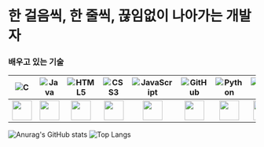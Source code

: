 # 한 걸음씩, 한 줄씩, 끊임없이 나아가는 개발자


### 배우고 있는 기술
|![C](https://img.shields.io/badge/c-%2300599C.svg?style=for-the-badge&logo=c&logoColor=white)|  ![Java](https://img.shields.io/badge/java-%23ED8B00.svg?style=for-the-badge&logo=openjdk&logoColor=white) | ![HTML5](https://img.shields.io/badge/html5-%23E34F26.svg?style=for-the-badge&logo=html5&logoColor=white) | ![CSS3](https://img.shields.io/badge/css3-%231572B6.svg?style=for-the-badge&logo=css3&logoColor=white) | ![JavaScript](https://img.shields.io/badge/javascript-%23323330.svg?style=for-the-badge&logo=javascript&logoColor=%23F7DF1E) | ![GitHub](https://img.shields.io/badge/github-%23121011.svg?style=for-the-badge&logo=github&logoColor=white) | ![Python](https://img.shields.io/badge/python-3670A0?style=for-the-badge&logo=python&logoColor=ffdd54)|![notion](https://img.shields.io/badge/notion-%23121011.svg?style=for-the-badge&logo=notion&logoColor=white)|
|:--:|:--:|:--:|:--:|:--:|:--:|:--:|:--:|
<img src="https://cdn.jsdelivr.net/gh/devicons/devicon@latest/icons/c/c-original.svg" height=40px />|<img height=40px src="https://cdn.jsdelivr.net/gh/devicons/devicon@latest/icons/java/java-original.svg" />| <img height=40px src="https://cdn.jsdelivr.net/gh/devicons/devicon@latest/icons/html5/html5-original-wordmark.svg" />| <img height=40px src="https://cdn.jsdelivr.net/gh/devicons/devicon@latest/icons/css3/css3-original-wordmark.svg" />| <img height=40px, src="https://cdn.jsdelivr.net/gh/devicons/devicon@latest/icons/javascript/javascript-original.svg" />|<img height=40px src="https://cdn.jsdelivr.net/gh/devicons/devicon@latest/icons/github/github-original.svg" />| <img src="https://cdn.jsdelivr.net/gh/devicons/devicon@latest/icons/python/python-original.svg" height=40px />|<img height=40px, src="https://cdn.jsdelivr.net/gh/devicons/devicon@latest/icons/notion/notion-original.svg" /> |        






![Anurag's GitHub stats](https://github-readme-stats.vercel.app/api?username=baeo5623&show_icons=true&theme=radical&count_private=true)
![Top Langs](https://github-readme-stats.vercel.app/api/top-langs/?username=baeo5623&layout=compact&theme=radical)

<!---
baeo5623/baeo5623 is a ✨ special ✨ repository because its `README.md` (this file) appears on your GitHub profile.
You can click the Preview link to take a look at your changes.
--->

